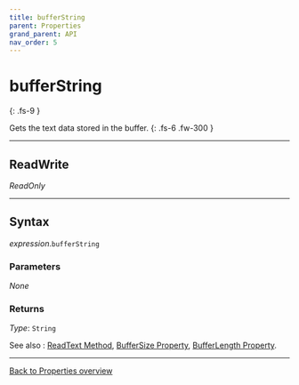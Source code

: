 ```yaml
---
title: bufferString
parent: Properties
grand_parent: API
nav_order: 5
---
```


# bufferString
{: .fs-9 }

Gets the text data stored in the buffer.
{: .fs-6 .fw-300 }

---

## ReadWrite

_ReadOnly_

---

## Syntax

*expression*.`bufferString`

### Parameters

_None_

### Returns

*Type*: `String`

See also
: [ReadText Method](https://ecp-solutions.github.io/ECPTextStream/api/methods/readtext.html), [BufferSize Property](https://ecp-solutions.github.io/ECPTextStream/api/properties/buffersize.html), [BufferLength Property](https://ecp-solutions.github.io/ECPTextStream/api/properties/bufferlength.html).

---

[Back to Properties overview](https://ecp-solutions.github.io/ECPTextStream/api/properties/)
